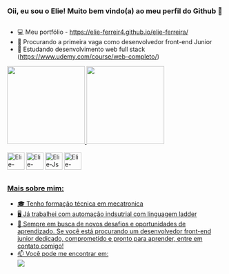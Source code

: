 ### Oii, eu sou o Elie! Muito bem vindo(a) ao meu perfil do Github 👋

##

- 💻 Meu portfólio - https://elie-ferreir4.github.io/elie-ferreira/
- 🔭 Procurando a primeira vaga como desenvolvedor front-end Junior
- 🌱 Estudando desenvolvimento web full stack (https://www.udemy.com/course/web-completo/)


<div>
  <a href="https://github.com/Elie-Ferreir4">
  <img height="180em" src="https://github-readme-stats.vercel.app/api?username=Elie-Ferreir4&show_icons=true&theme=tokyonight&rank_icon=github">
   <img height="180em" src="https://github-readme-stats.vercel.app/api/top-langs/?username=Elie-Ferreir4&layout=compact&theme=tokyonight">
</div>
  
<div style="display: inline-block"><br>
  <img alt="Elie-html" height="40" widh="40" src="https://cdn.jsdelivr.net/gh/devicons/devicon/icons/html5/html5-original-wordmark.svg"/>
  <img alt="Elie-css" height="40" widh="40" src="https://cdn.jsdelivr.net/gh/devicons/devicon/icons/css3/css3-original-wordmark.svg" />
  <img alt="Elie-Js" height="40" widh="40" src="https://cdn.jsdelivr.net/gh/devicons/devicon/icons/javascript/javascript-original.svg" />
  <img alt="Elie-Bootstrap" height="40" widh="40" src="https://cdn.jsdelivr.net/gh/devicons/devicon/icons/bootstrap/bootstrap-original-wordmark.svg" />
</div>
  
##
  
### Mais sobre mim:
- 🎓 Tenho formação técnica em mecatronica
- 🖥️ Já trabalhei com automação indsutrial com linguagem ladder
- 🌟 Sempre em busca de novos desafios e oportunidades de aprendizado. Se você está procurando um desenvolvedor front-end junior dedicado, comprometido e pronto para aprender,         entre em contato comigo!
- 📫 Você pode me encontrar em: <br> <a href="https://www.linkedin.com/in/elie-ferreira-b18537256/"><img src="https://img.shields.io/badge/LinkedIn-0077B5?style=for-the-badge&logo=linkedin&logoColor=white"></a>
